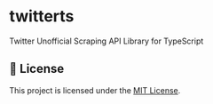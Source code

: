 # twitterts

Twitter Unofficial Scraping API Library for TypeScript

## 📑 License

This project is licensed under the [MIT License](LICENSE).
